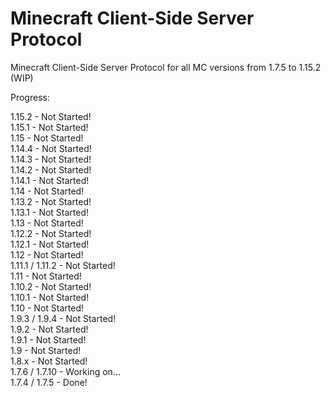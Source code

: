 # Minecraft Client-Side Server Protocol
Minecraft Client-Side Server Protocol for all MC versions from 1.7.5 to 1.15.2 (WIP)

Progress:


1.15.2 - Not Started!\
1.15.1 - Not Started!\
1.15 - Not Started!\
1.14.4 - Not Started!\
1.14.3 - Not Started!\
1.14.2 - Not Started!\
1.14.1 - Not Started!\
1.14 - Not Started!\
1.13.2 - Not Started!\
1.13.1 - Not Started!\
1.13 - Not Started!\
1.12.2 - Not Started!\
1.12.1 - Not Started!\
1.12 - Not Started!\
1.11.1 / 1.11.2 - Not Started!\
1.11 - Not Started!\
1.10.2 - Not Started!\
1.10.1 - Not Started!\
1.10 - Not Started!\
1.9.3 / 1.9.4 - Not Started!\
1.9.2 - Not Started!\
1.9.1 - Not Started!\
1.9 - Not Started!\
1.8.x - Not Started!\
1.7.6 / 1.7.10 - Working on...\
1.7.4 / 1.7.5 - Done!

